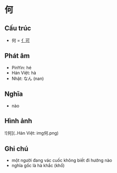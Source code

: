 # 何

## Cấu trúc
* 何 = [亻](亻.md)[可](可.md)

## Phát âm

* PinYin: hé
* Hán Việt: hà
* Nhật: なん (nan)

## Nghĩa

* nào

## Hình ảnh
![何](..Hán Việt: img何.png)

## Ghi chú
* một người đang vác cuốc không biết đi hướng nào
* nghĩa gốc là hà khắc (khổ)

<script>window.HANZI_FIELD='何';</script>